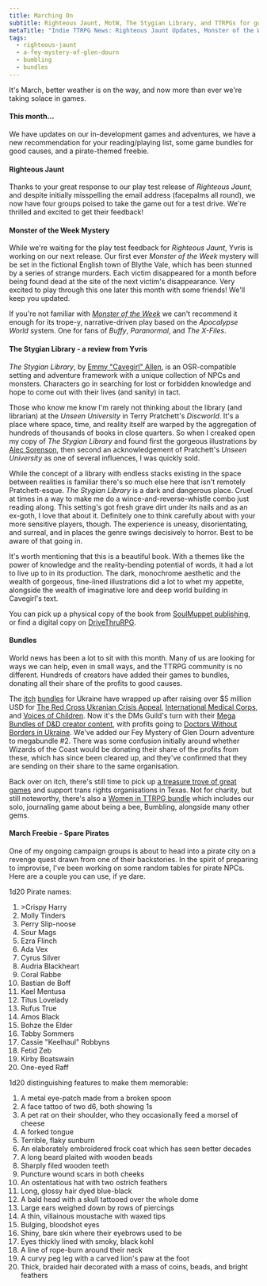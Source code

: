 ```yaml
---
title: Marching On
subtitle: Righteous Jaunt, MotW, The Stygian Library, and TTRPGs for good causes
metaTitle: "Indie TTRPG News: Righteous Jaunt Updates, Monster of the Week Mystery & Charity Game Bundles"
tags:
  - righteous-jaunt
  - a-fey-mystery-of-glen-dourn
  - bumbling
  - bundles
---
```


<div class="available-content ">
    <div dir="auto" class="body markup">
        <p>
            It's March, better weather is on the way, and now more than ever we're taking solace in games.
        </p>
        <h4>This month…</h4>
        <p>
            We have updates on our in-development games and adventures, we have a new recommendation for your reading/playing list, some game bundles for good causes, and a pirate-themed freebie.
        </p>
        <h4>Righteous Jaunt</h4>
        <p>
            Thanks to your great response to our play test release of <i>Righteous Jaunt</i>, and despite initially misspelling the email address (facepalms all round), we now have four groups poised to take the game out for a test drive. We're thrilled and excited to get their feedback!
        </p>
        <h4>Monster of the Week Mystery</h4>
        <p>
            While we're waiting for the play test feedback for <i>Righteous Jaunt</i>, Yvris is working on our next release. Our first ever <i>Monster of the Week</i> mystery will be set in the fictional English town of Blythe Vale, which has been stunned by a series of strange murders. Each victim disappeared for a month before being found dead at the site of the next victim's disappearance. Very excited to play through this one later this month with some friends! We'll keep you updated.
        </p>
        <p>
            If you're not familiar with <a href="https://www.evilhat.com/home/monster-of-the-week/" target="_blank"><i>Monster of the Week</i></a> we can't recommend it enough for its trope-y, narrative-driven play based on the <i>Apocalypse World</i> system. One for fans of <i>Buffy</i>, <i>Paranormal</i>, and <i>The X-Files</i>.
        </p>
        <h4>The Stygian Library - a review from Yvris</h4>
        <p>
            <i>The Stygian Library</i>, by <a href="https://twitter.com/DyingStylishly" target="_blank">Emmy "Cavegirl" Allen</a>, is an OSR-compatible setting and adventure framework with a unique collection of NPCs and monsters. Characters go in searching for lost or forbidden knowledge and hope to come out with their lives (and sanity) in tact.
        </p>
        <p>
            Those who know me know I'm rarely not thinking about the library (and librarian) at the <i>Unseen University</i> in Terry Pratchett's <i>Discworld</i>. It's a place where space, time, and reality itself are warped by the aggregation of hundreds of thousands of books in close quarters. So when I creaked open my copy of <i>The Stygian Library</i> and found first the gorgeous illustrations by <a href="https://twitter.com/oddsbod" target="_blank">Alec Sorenson</a>, then second an acknowledgement of Pratchett's <i>Unseen University</i> as one of several influences, I was quickly sold.
        </p>
        <p>
            While the concept of a library with endless stacks existing in the space between realities is familiar there's so much else here that isn't remotely Pratchett-esque. <i>The Stygian Library</i> is a dark and dangerous place. Cruel at times in a way to make me do a wince-and-reverse-whistle combo just reading along. This setting's got fresh grave dirt under its nails and as an ex-goth, I love that about it. Definitely one to think carefully about with your more sensitive players, though. The experience is uneasy, disorientating, and surreal, and in places the genre swings decisively to horror. Best to be aware of that going in.
        </p>
        <p>
            It's worth mentioning that this is a beautiful book. With a themes like the power of knowledge and the reality-bending potential of words, it had a lot to live up to in its production. The dark, monochrome aesthetic and the wealth of gorgeous, fine-lined illustrations did a lot to whet my appetite, alongside the wealth of imaginative lore and deep world building in Cavegirl's text.
        </p>
        <p>
            You can pick up a physical copy of the book from <a href="https://soulmuppet-store.co.uk/products/the-stygian-library" target="_blank">SoulMuppet publishing</a>, or find a digital copy on <a href="https://www.drivethrurpg.com/product/257113/The-Stygian-Library" target="_blank">DriveThruRPG</a>.
        </p>
        <h4>Bundles</h4>
        <p>
            World news has been a lot to sit with this month. Many of us are looking for ways we can help, even in small ways, and the TTRPG community is no different. Hundreds of creators have added their games to bundles, donating all their share of the profits to good causes.
        </p>
        <p>
            The <a href="https://itch.io/b/1314/the-ttrpg-community-stands-with-ukraine-bundle" target="_blank">itch</a> <a href="https://itch.io/b/1316/bundle-for-ukraine" target="_blank">bundles</a> for Ukraine have wrapped up after raising over $5 million USD for <a href="https://www.redcross.ca/about-us/media-news/news-releases/red-cross-launches-ukraine-humanitarian-crisis-appeal" target="_blank">The Red Cross Ukranian Crisis Appeal</a>, <a href="https://internationalmedicalcorps.org/country/ukraine/" target="_blank">International Medical Corps</a>, and <a href="https://voices.org.ua/en/who-we-are/" target="_blank">Voices of Children</a>. Now it's the DMs Guild's turn with their <a href="https://www.dmsguild.com/featured.php?promotion_id=DWB2022&src=dmgtwitter" target="_blank">Mega Bundles of D&D creator content</a>, with profits going to <a href="https://msf.org.uk/issues/ukraine-war-and-refugee-crisis" target="_blank">Doctors Without Borders in Ukraine</a>. We've added our Fey Mystery of Glen Dourn adventure to megabundle #2. There was some confusion initially around whether Wizards of the Coast would be donating their share of the profits from these, which has since been cleared up, and they've confirmed that they are sending on their share to the same organisation.
        </p>
        <p>
            Back over on itch, there's still time to pick up <a href="https://itch.io/b/1308/ttrpgs-for-trans-rights-in-texas" target="_blank">a treasure trove of great games</a> and support trans rights organisations in Texas. Not for charity, but still noteworthy, there's also a <a href="https://itch.io/b/1315/women-in-ttrpg-bundle" target="_blank">Women in TTRPG bundle</a> which includes our solo, journaling game about being a bee, Bumbling, alongside many other gems.
        </p>
        <h4>March Freebie - Spare Pirates</h4>
        <p>
            One of my ongoing campaign groups is about to head into a pirate city on a revenge quest drawn from one of their backstories. In the spirit of preparing to improvise, I've been working on some random tables for pirate NPCs. Here are a couple you can use, if ye dare.
        </p>
        <p>1d20 Pirate names:</p>
        <ol>
            <li>>Crispy Harry</li>
            <li>Molly Tinders</li>
            <li>Perry Slip-noose</li>
            <li>Sour Mags</li>
            <li>Ezra Flinch</li>
            <li>Ada Vex</li>
            <li>Cyrus Silver</li>
            <li>Audria Blackheart</li>
            <li>Coral Rabbe</li>
            <li>Bastian de Boff</li>
            <li>Kael Mentusa</li>
            <li>Titus Lovelady</li>
            <li>Rufus True</li>
            <li>Amos Black</li>
            <li>Bohze the Elder</li>
            <li>Tabby Sommers</li>
            <li>Cassie "Keelhaul" Robbyns</li>
            <li>Fetid Zeb</li>
            <li>Kirby Boatswain</li>
            <li>One-eyed Raff</li>
        </ol>
        <p>
            1d20 distinguishing features to make them memorable:
        </p>
        <ol>
            <li>A metal eye-patch made from a broken spoon</li>
            <li>A face tattoo of two d6, both showing 1s</li>
            <li>A pet rat on their shoulder, who they occasionally feed a morsel of cheese</li>
            <li>A forked tongue</li>
            <li>Terrible, flaky sunburn</li>
            <li>An elaborately embroidered frock coat which has seen better decades</li>
            <li>A long beard plaited with wooden beads</li>
            <li>Sharply filed wooden teeth</li>
            <li>Puncture wound scars in both cheeks</li>
            <li>An ostentatious hat with two ostrich feathers</li>
            <li>Long, glossy hair dyed blue-black</li>
            <li>A bald head with a skull tattooed over the whole dome</li>
            <li>Large ears weighed down by rows of piercings</li>
            <li>A thin, villainous moustache with waxed tips</li>
            <li>Bulging, bloodshot eyes</li>
            <li>Shiny, bare skin where their eyebrows used to be</li>
            <li>Eyes thickly lined with smoky, black kohl</li>
            <li>A line of rope-burn around their neck</li>
            <li>A curvy peg leg with a carved lion's paw at the foot</li>
            <li>Thick, braided hair decorated with a mass of coins, beads, and bright feathers</li>
        </ol>
    </div>
</div>
